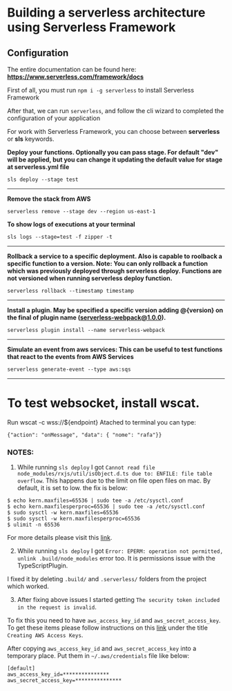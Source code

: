 Building a serverless architecture using Serverless Framework
==

Configuration
-
The entire documentation can be found here: **https://www.serverless.com/framework/docs**

First of all, you must run ```npm i -g serverless``` to install Serverless Framework

After that, we can run `serverless`, and follow the cli wizard to completed the configuration of your application

For work with Serverless Framework, you can choose between **serverless** or **sls** keywords.

**Deploy your functions. Optionally you can pass stage. For default "dev" will be applied, but you can change it updating the default value for stage at serverless.yml file**
```
sls deploy --stage test
```
---
**Remove the stack from AWS**
```
serverless remove --stage dev --region us-east-1
````
**To show logs of executions at your terminal**
```
sls logs --stage=test -f zipper -t 
```
---
**Rollback a service to a specific deployment.
Also is capable to roolback a specific function to a version.
Note: You can only rollback a function which was previously deployed through serverless deploy. Functions are not versioned when running serverless deploy function.**
```
serverless rollback --timestamp timestamp
```
---
**Install a plugin. May be specified a specific version adding @{version}
on the final of plugin name (serverless-webpack@1.0.0).**
````
serverless plugin install --name serverless-webpack
````
---
**Simulate an event from aws services:
This can be useful to test functions that react
to the events from AWS Services**
````
serverless generate-event --type aws:sqs
````
---
To test websocket, install wscat.
==
Run wscat -c wss://${endpoint}
Atached to terminal you can type: 
````
{"action": "onMessage", "data": { "nome": "rafa"}}
````

### NOTES:
1. While running `sls deploy` I got `Cannot read file node_modules/rxjs/util/isObject.d.ts due to: ENFILE: file table overflow`. This happens due to the limit on file open files on mac. By default, it is set to low. the fix is below:
```
$ echo kern.maxfiles=65536 | sudo tee -a /etc/sysctl.conf
$ echo kern.maxfilesperproc=65536 | sudo tee -a /etc/sysctl.conf
$ sudo sysctl -w kern.maxfiles=65536
$ sudo sysctl -w kern.maxfilesperproc=65536
$ ulimit -n 65536
```

For more details please visit this [link](http://blog.mact.me/2014/10/22/yosemite-upgrade-changes-open-file-limit).

2. While running `sls deploy` I got `Error: EPERM: operation not permitted, unlink .build/node_modules` error too. It is permissions issue with the TypeScriptPlugin.

I fixed it by deleting `.build/` and `.serverless/` folders from the project which worked.

3. After fixing above issues I started getting `The security token included in the request is invalid`.

To fix this you need to have `aws_access_key_id` and `aws_secret_access_key`. To get these items please follow instructions on this [link](https://www.serverless.com/framework/docs/providers/aws/guide/credentials/) under the title `Creating AWS Access Keys`.

After copying `aws_access_key_id` and `aws_secret_access_key` into a temporary place. Put them in `~/.aws/credentials` file like below:

```
[default]
aws_access_key_id=***************
aws_secret_access_key=***************
```